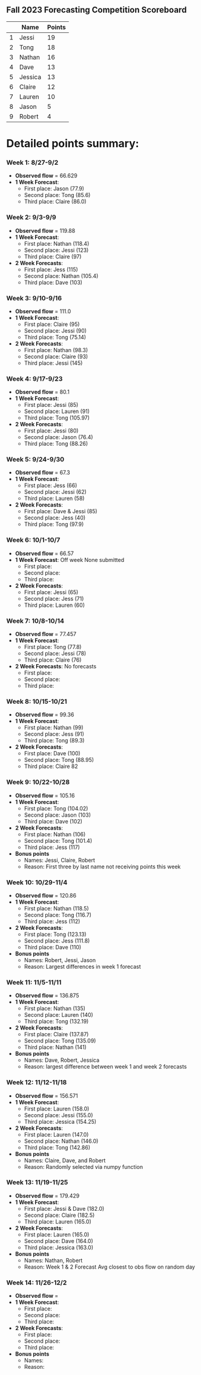 <a name="Scoreboard"></a>
## Fall 2023 Forecasting Competition Scoreboard

|      | Name    | Points    |
|:-----|---------|---------  |
|  1   |  Jessi    |  19     |
|  2   |  Tong   |  18    |
|  3   |  Nathan  |  16    |
|  4   |  Dave    |  13     |
|  5   |  Jessica |  13    |
|  6   |  Claire  |  12    |
|  7   |  Lauren  | 10     |
|  8   |  Jason   |  5     |
|  9   |  Robert  |  4     |



# Detailed points summary:
### Week 1: 8/27-9/2
- **Observed flow** = 66.629
- **1 Week Forecast**:
  - First place: Jason (77.9)
  - Second place:  Tong (85.6)
  - Third place:  Claire (86.0)

### Week 2: 9/3-9/9
- **Observed flow** = 119.88
- **1 Week Forecast**:
  - First place: Nathan (118.4)
  - Second place: Jessi (123)
  - Third place: Claire (97)
- **2 Week Forecasts**:
  - First place: Jess (115)
  - Second place: Nathan (105.4)
  - Third place: Dave (103)


### Week 3: 9/10-9/16
- **Observed flow** = 111.0
- **1 Week Forecast**:
  - First place: Claire (95)
  - Second place: Jessi (90)
  - Third place:  Tong (75.14)
- **2 Week Forecasts**:
  - First place: Nathan (98.3)
  - Second place: Claire (93)
  - Third place: Jessi (145)


### Week 4: 9/17-9/23
- **Observed flow** = 80.1
- **1 Week Forecast**:
  - First place: Jessi (85)
  - Second place: Lauren (91)
  - Third place: Tong (105.97)
- **2 Week Forecasts**:
  - First place: Jessi (80)
  - Second place: Jason (76.4)
  - Third place: Tong (88.26)


### Week 5: 9/24-9/30
- **Observed flow** = 67.3 
- **1 Week Forecast**:
  - First place:  Jess (66)
  - Second place: Jessi (62)
  - Third place:  Lauren (58)
- **2 Week Forecasts**:
  - First place: Dave & Jessi (85)
  - Second place:  Jess (40)
  - Third place: Tong (97.9)


### Week 6: 10/1-10/7
- **Observed flow** = 66.57
- **1 Week Forecast**: Off week None submitted
  - First place: 
  - Second place: 
  - Third place: 
- **2 Week Forecasts**:
  - First place: Jessi (65)
  - Second place: Jess (71)
  - Third place: Lauren (60)


### Week 7: 10/8-10/14
- **Observed flow** = 77.457
- **1 Week Forecast**:
  - First place: Tong (77.8)
  - Second place: Jessi (78)
  - Third place: Claire (76)
- **2 Week Forecasts**: No forecasts
  - First place: 
  - Second place:
  - Third place: 


### Week 8: 10/15-10/21
- **Observed flow** = 99.36
- **1 Week Forecast**:
  - First place: Nathan (99)
  - Second place: Jess (91)
  - Third place: Tong (89.3)
- **2 Week Forecasts**:
  - First place:  Dave (100)
  - Second place: Tong (88.95)
  - Third place: Claire 82


### Week 9: 10/22-10/28
- **Observed flow** =  105.16
- **1 Week Forecast**:
  - First place: Tong (104.02)
  - Second place: Jason (103)
  - Third place: Dave (102)
- **2 Week Forecasts**:
  - First place:  Nathan (106)
  - Second place: Tong (101.4)
  - Third place: Jess (117)
- **Bonus points**
  - Names: Jessi, Claire, Robert
  - Reason: First three by last name not receiving points this week

### Week 10: 10/29-11/4
- **Observed flow** = 120.86
- **1 Week Forecast**:
  - First place: Nathan (118.5)
  - Second place: Tong (116.7)
  - Third place: Jess (112)
- **2 Week Forecasts**:
  - First place: Tong (123.13)
  - Second place: Jess (111.8)
  - Third place: Dave (110)
- **Bonus points**
  - Names: Robert, Jessi, Jason
  - Reason: Largest differences in week 1 forecast

### Week 11: 11/5-11/11
- **Observed flow** = 136.875
- **1 Week Forecast**:
  - First place: Nathan (135)
  - Second place: Lauren (140)
  - Third place: Tong (132.19)
- **2 Week Forecasts**:
  - First place: Claire (137.87)
  - Second place: Tong (135.09)
  - Third place: Nathan (141)
- **Bonus points**
  - Names: Dave, Robert, Jessica
  - Reason: largest difference between week 1 and week 2 forecasts

### Week 12: 11/12-11/18
- **Observed flow** = 156.571
- **1 Week Forecast**:
  - First place: Lauren (158.0)
  - Second place: Jessi (155.0)
  - Third place: Jessica (154.25)
- **2 Week Forecasts**:
  - First place: Lauren (147.0)
  - Second place: Nathan (146.0)
  - Third place: Tong (142.86)
- **Bonus points**
  - Names: Claire, Dave, and Robert
  - Reason: Randomly selected via numpy function

### Week 13: 11/19-11/25
- **Observed flow** = 179.429
- **1 Week Forecast**:
  - First place: Jessi & Dave (182.0)
  - Second place: Claire (182.5)
  - Third place: Lauren (165.0)
- **2 Week Forecasts**:
  - First place: Lauren (165.0)
  - Second place: Dave (164.0)
  - Third place: Jessica (163.0)
- **Bonus points**
  - Names: Nathan, Robert
  - Reason: Week 1 & 2 Forecast Avg closest to obs flow on random day

### Week 14: 11/26-12/2
- **Observed flow** = 
- **1 Week Forecast**:
  - First place: 
  - Second place: 
  - Third place: 
- **2 Week Forecasts**:
  - First place: 
  - Second place: 
  - Third place: 
- **Bonus points**
  - Names: 
  - Reason:


